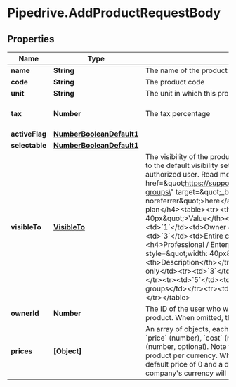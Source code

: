 # Pipedrive.AddProductRequestBody

## Properties

Name | Type | Description | Notes
------------ | ------------- | ------------- | -------------
**name** | **String** | The name of the product | 
**code** | **String** | The product code | [optional] 
**unit** | **String** | The unit in which this product is sold | [optional] 
**tax** | **Number** | The tax percentage | [optional] [default to 0]
**activeFlag** | [**NumberBooleanDefault1**](NumberBooleanDefault1.md) |  | [optional] 
**selectable** | [**NumberBooleanDefault1**](NumberBooleanDefault1.md) |  | [optional] 
**visibleTo** | [**VisibleTo**](VisibleTo.md) | The visibility of the product. If omitted, the visibility will be set to the default visibility setting of this item type for the authorized user. Read more about visibility groups &lt;a href&#x3D;\&quot;https://support.pipedrive.com/en/article/visibility-groups\&quot; target&#x3D;\&quot;_blank\&quot; rel&#x3D;\&quot;noopener noreferrer\&quot;&gt;here&lt;/a&gt;.&lt;h4&gt;Essential / Advanced plan&lt;/h4&gt;&lt;table&gt;&lt;tr&gt;&lt;th style&#x3D;\&quot;width: 40px\&quot;&gt;Value&lt;/th&gt;&lt;th&gt;Description&lt;/th&gt;&lt;/tr&gt;&lt;tr&gt;&lt;td&gt;&#x60;1&#x60;&lt;/td&gt;&lt;td&gt;Owner &amp;amp; followers&lt;/td&gt;&lt;tr&gt;&lt;td&gt;&#x60;3&#x60;&lt;/td&gt;&lt;td&gt;Entire company&lt;/td&gt;&lt;/tr&gt;&lt;/table&gt;&lt;h4&gt;Professional / Enterprise plan&lt;/h4&gt;&lt;table&gt;&lt;tr&gt;&lt;th style&#x3D;\&quot;width: 40px\&quot;&gt;Value&lt;/th&gt;&lt;th&gt;Description&lt;/th&gt;&lt;/tr&gt;&lt;tr&gt;&lt;td&gt;&#x60;1&#x60;&lt;/td&gt;&lt;td&gt;Owner only&lt;/td&gt;&lt;tr&gt;&lt;td&gt;&#x60;3&#x60;&lt;/td&gt;&lt;td&gt;Owner&#39;s visibility group&lt;/td&gt;&lt;/tr&gt;&lt;tr&gt;&lt;td&gt;&#x60;5&#x60;&lt;/td&gt;&lt;td&gt;Owner&#39;s visibility group and sub-groups&lt;/td&gt;&lt;/tr&gt;&lt;tr&gt;&lt;td&gt;&#x60;7&#x60;&lt;/td&gt;&lt;td&gt;Entire company&lt;/td&gt;&lt;/tr&gt;&lt;/table&gt; | [optional] 
**ownerId** | **Number** | The ID of the user who will be marked as the owner of this product. When omitted, the authorized user ID will be used. | [optional] 
**prices** | **[Object]** | An array of objects, each containing: &#x60;currency&#x60; (string), &#x60;price&#x60; (number), &#x60;cost&#x60; (number, optional), &#x60;overhead_cost&#x60; (number, optional). Note that there can only be one price per product per currency. When &#x60;prices&#x60; is omitted altogether, a default price of 0 and a default currency based on the company&#39;s currency will be assigned. | [optional] 


